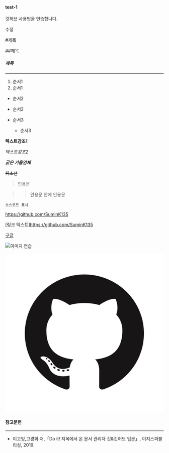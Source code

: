 #### test-1
깃허브 사용법을 연습합니다.

수정

#제목

##제목

##### 제목

---

1. 순서1
2. 순서1

- 순서2
- 순서2

- 순서3
  - 순서3
 
**텍스트강조1**

*텍스트강조2*

***굵은 기울임체***

~~취소선~~

> 인용문

>> 안용문 안에 인용문

`소스코드 표시`

<https://github.com/SuminK135>

[링크 텍스트]https://github.com/SuminK135

[구글](https://www.google.com/, "홈페이지")

![이미지 연습](https://blog.kakaocdn.net/dn/dVK24A/btqFgJkzvVI/ikY9V3EkELFK41ZF6kePB0/img.png)

![폴더](./images/8b17850211c2b59eea89d.png)


#### 참고문헌
---
- 이고잉,고경희 저,「Do it! 지옥에서 온 문서 관리자 깃&깃허브 입문」, 이지스퍼블리싱, 2019.
